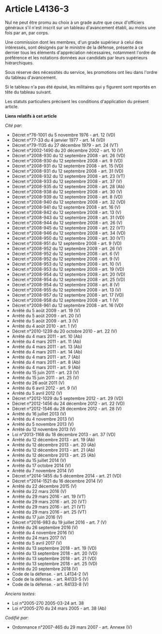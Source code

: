 # Article L4136-3

Nul ne peut être promu au choix à un grade autre que ceux d'officiers généraux s'il n'est inscrit sur un tableau d'avancement
établi, au moins une fois par an, par corps.

Une commission dont les membres, d'un grade supérieur à celui des intéressés, sont désignés par le ministre de la défense,
présente à ce dernier tous les éléments d'appréciation nécessaires, notamment l'ordre de préférence et les notations données
aux candidats par leurs supérieurs hiérarchiques.

Sous réserve des nécessités du service, les promotions ont lieu dans l'ordre du tableau d'avancement.

Si le tableau n'a pas été épuisé, les militaires qui y figurent sont reportés en tête du tableau suivant.

Les statuts particuliers précisent les conditions d'application du présent article.

**Liens relatifs à cet article**

_Cité par_:

  - Décret n°76-1001 du 5 novembre 1976 - art. 12 (VD)
  - Décret n°77-33 du 4 janvier 1977 - art. 14 (VD)
  - Décret n°79-1135 du 27 décembre 1979 - art. 24 (VT)
  - Décret n°2002-1490 du 20 décembre 2002 - art. 10 (V)
  - Décret n°2008-930 du 12 septembre 2008 - art. 26 (VD)
  - Décret n°2008-930 du 12 septembre 2008 - art. 9 (VD)
  - Décret n°2008-931 du 12 septembre 2008 - art. 15 (VD)
  - Décret n°2008-931 du 12 septembre 2008 - art. 31 (VD)
  - Décret n°2008-932 du 12 septembre 2008 - art. 23 (VT)
  - Décret n°2008-933 du 12 septembre 2008 - art. 37 (V)
  - Décret n°2008-935 du 12 septembre 2008 - art. 28 (Ab)
  - Décret n°2008-938 du 12 septembre 2008 - art. 30 (V)
  - Décret n°2008-939 du 12 septembre 2008 - art. 8 (VD)
  - Décret n°2008-940 du 12 septembre 2008 - art. 32 (VD)
  - Décret n°2008-941 du 12 septembre 2008 - art. 16 (V)
  - Décret n°2008-942 du 12 septembre 2008 - art. 13 (V)
  - Décret n°2008-943 du 12 septembre 2008 - art. 31 (VD)
  - Décret n°2008-944 du 12 septembre 2008 - art. 26 (V)
  - Décret n°2008-945 du 12 septembre 2008 - art. 22 (VT)
  - Décret n°2008-946 du 12 septembre 2008 - art. 34 (VD)
  - Décret n°2008-950 du 12 septembre 2008 - art. 30 (VT)
  - Décret n°2008-951 du 12 septembre 2008 - art. 9 (VD)
  - Décret n°2008-952 du 12 septembre 2008 - art. 26 (V)
  - Décret n°2008-952 du 12 septembre 2008 - art. 6 (V)
  - Décret n°2008-952 du 12 septembre 2008 - art. 9 (V)
  - Décret n°2008-953 du 12 septembre 2008 - art. 10 (V)
  - Décret n°2008-953 du 12 septembre 2008 - art. 19 (VD)
  - Décret n°2008-954 du 12 septembre 2008 - art. 20 (VD)
  - Décret n°2008-954 du 12 septembre 2008 - art. 25 (VD)
  - Décret n°2008-954 du 12 septembre 2008 - art. 8 (V)
  - Décret n°2008-955 du 12 septembre 2008 - art. 13 (V)
  - Décret n°2008-957 du 12 septembre 2008 - art. 17 (VD)
  - Décret n°2008-958 du 12 septembre 2008 - art. 1 (V)
  - Décret n°2008-961 du 12 septembre 2008 - art. 16 (VD)
  - Arrêté du 5 août 2009 - art. 19 (V)
  - Arrêté du 5 août 2009 - art. 20 (V)
  - Arrêté du 5 août 2009 - art. 3 (V)
  - Arrêté du 4 août 2010 - art. 1 (V)
  - Décret n°2010-1239 du 20 octobre 2010 - art. 22 (V)
  - Arrêté du 4 mars 2011 - art. 10 (Ab)
  - Arrêté du 4 mars 2011 - art. 11 (Ab)
  - Arrêté du 4 mars 2011 - art. 13 (Ab)
  - Arrêté du 4 mars 2011 - art. 14 (Ab)
  - Arrêté du 4 mars 2011 - art. 7 (Ab)
  - Arrêté du 4 mars 2011 - art. 8 (Ab)
  - Arrêté du 4 mars 2011 - art. 9 (Ab)
  - Arrêté du 15 juin 2011 - art. 23 (V)
  - Arrêté du 15 juin 2011 - art. 25 (V)
  - Arrêté du 26 août 2011 (V)
  - Arrêté du 6 avril 2012 - art. 9 (V)
  - Arrêté du 5 avril 2012 (V)
  - Décret n°2012-1029 du 5 septembre 2012 - art. 29 (VD)
  - Décret n°2012-1456 du 24 décembre 2012 - art. 22 (VD)
  - Décret n°2012-1546 du 28 décembre 2012 - art. 28 (V)
  - Arrêté du 16 juillet 2013 (V)
  - Arrêté du 4 novembre 2013 (V)
  - Arrêté du 5 novembre 2013 (V)
  - Arrêté du 12 novembre 2013 (V)
  - Loi n°2013-1168 du 18 décembre 2013 - art. 37 (VD)
  - Arrêté du 12 décembre 2013 - art. 19 (Ab)
  - Arrêté du 12 décembre 2013 - art. 20 (Ab)
  - Arrêté du 12 décembre 2013 - art. 21 (Ab)
  - Arrêté du 12 décembre 2013 - art. 25 (Ab)
  - Arrêté du 15 juillet 2014 (V)
  - Arrêté du 17 octobre 2014 (V)
  - Arrêté du 7 novembre 2014 (V)
  - Décret n°2014-1455 du 5 décembre 2014 - art. 21 (VD)
  - Décret n°2014-1521 du 16 décembre 2014 (V)
  - Arrêté du 22 décembre 2015 (V)
  - Arrêté du 22 mars 2016 (V)
  - Arrêté du 29 mars 2016 - art. 19 (VT)
  - Arrêté du 29 mars 2016 - art. 20 (VT)
  - Arrêté du 29 mars 2016 - art. 21 (VT)
  - Arrêté du 29 mars 2016 - art. 25 (VT)
  - Arrêté du 17 juin 2016 (V)
  - Décret n°2016-983 du 19 juillet 2016 - art. 7 (V)
  - Arrêté du 26 septembre 2016 (V)
  - Arrêté du 4 novembre 2016 (V)
  - Arrêté du 24 mars 2017 (V)
  - Arrêté du 5 avril 2017 (V)
  - Arrêté du 13 septembre 2018 - art. 19 (VD)
  - Arrêté du 13 septembre 2018 - art. 20 (VD)
  - Arrêté du 13 septembre 2018 - art. 21 (VD)
  - Arrêté du 13 septembre 2018 - art. 25 (VD)
  - Arrêté du 20 septembre 2018 (V)
  - Code de la défense. - art. L4134-2 (V)
  - Code de la défense. - art. R4133-5 (V)
  - Code de la défense. - art. R4133-8 (V)

_Anciens textes_:

  - Loi n°2005-270 2005-03-24 art. 38
  - Loi n°2005-270 du 24 mars 2005 - art. 38 (Ab)

_Codifié par_:

  - Ordonnance n°2007-465 du 29 mars 2007 - art. Annexe (V)
